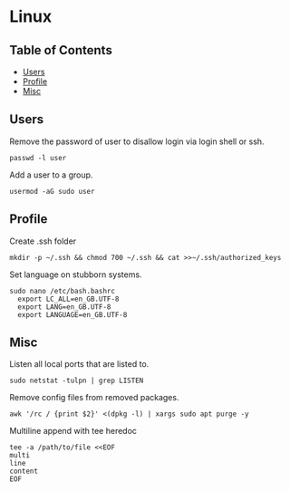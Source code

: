 # Linux

## Table of Contents

* [Users](#users)
* [Profile](#profile)
* [Misc](#misc)

## Users

Remove the password of user to disallow login via login shell or ssh.

```shell
passwd -l user
```

Add a user to a group.

```shell
usermod -aG sudo user
```

## Profile

Create .ssh folder

```shell
mkdir -p ~/.ssh && chmod 700 ~/.ssh && cat >>~/.ssh/authorized_keys
```

Set language on stubborn systems.

```shell
sudo nano /etc/bash.bashrc
  export LC_ALL=en_GB.UTF-8
  export LANG=en_GB.UTF-8
  export LANGUAGE=en_GB.UTF-8
```

## Misc

Listen all local ports that are listed to.

```shell
sudo netstat -tulpn | grep LISTEN
```

Remove config files from removed packages.

```shell
awk '/rc / {print $2}' <(dpkg -l) | xargs sudo apt purge -y
```

Multiline append with tee heredoc

```
tee -a /path/to/file <<EOF
multi
line
content
EOF
```
